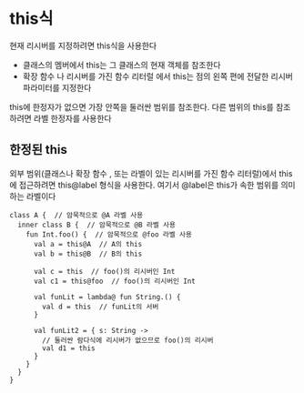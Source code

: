 # this식
현재 리시버를 지정하려면 this식을 사용한다   
- 클래스의 멤버에서 this는 그 클래스의 현재 객체를 참조한다   
- 확장 함수 나 리시버를 가진 함수 리터럴 에서 this는 점의 왼쪽 편에 전달한 리시버 파라미터를 지정한다

this에 한정자가 없으면 가장 안쪽을 둘러싼 범위를 참조한다. 다른 범위의 this를 참조하려면 라벨 한정자를 사용한다
## 한정된 this
외부 범위(클래스나 확장 함수 , 또는 라벨이 있는 리시버를 가진 함수 리터럴)에서 this에 접근하려면 this@label	형식을 사용한다. 여기서 @label은 this가 속한 범위를 의미하는 라벨이다
```
class A {  // 암묵적으로 @A 라벨 사용
  inner class B {  // 암묵적으로 @B 라벨 사용
    fun Int.foo() {  // 암묵적으로 @foo 라벨 사용
      val a = this@A  // A의 this
      val b = this@B  // B의 this
      
      val c = this  // foo()의 리시버인 Int
      val c1 = this@foo  // foo()의 리시버인 Int
      
      val funLit = lambda@ fun String.() {
        val d = this  // funLit의 서버
      }
      
      val funLit2 = { s: String ->
        // 둘러싼 람다식에 리시버가 없으므로 foo()의 리시버
        val d1 = this
      }
    }
  }
}
```
